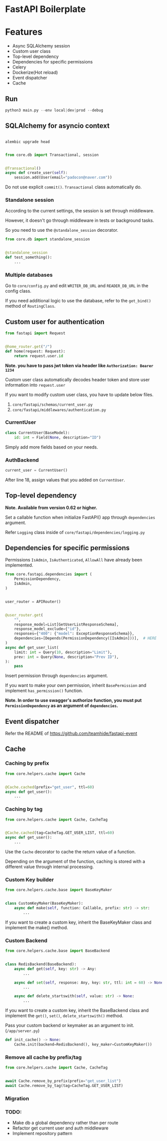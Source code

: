# FastAPI Boilerplate

# Features
- Async SQLAlchemy session
- Custom user class
- Top-level dependency
- Dependencies for specific permissions
- Celery
- Dockerize(Hot reload)
- Event dispatcher
- Cache

## Run

```python
python3 main.py --env local|dev|prod --debug
```

## SQLAlchemy for asyncio context

```alembic revision --autogenerate -m "creat users table"

alembic upgrade head


```

```python
from core.db import Transactional, session


@Transactional()
async def create_user(self):
    session.add(User(email="padocon@naver.com"))
```

Do not use explicit `commit()`. `Transactional` class automatically do.

### Standalone session

According to the current settings, the session is set through middleware.

However, it doesn't go through middleware in tests or background tasks.

So you need to use the `@standalone_session` decorator.

```python
from core.db import standalone_session


@standalone_session
def test_something():
    ...
```

### Multiple databases

Go to `core/config.py` and edit `WRITER_DB_URL` and `READER_DB_URL` in the config class.


If you need additional logic to use the database, refer to the `get_bind()` method of `RoutingClass`.

## Custom user for authentication

```python
from fastapi import Request


@home_router.get("/")
def home(request: Request):
    return request.user.id
```

**Note. you have to pass jwt token via header like `Authorization: Bearer 1234`**

Custom user class automatically decodes header token and store user information into `request.user`

If you want to modify custom user class, you have to update below files.

1. `core/fastapi/schemas/current_user.py`
2. `core/fastapi/middlewares/authentication.py`

### CurrentUser

```python
class CurrentUser(BaseModel):
    id: int = Field(None, description="ID")
```

Simply add more fields based on your needs.

### AuthBackend

```python
current_user = CurrentUser()
```

After line 18, assign values that you added on `CurrentUser`.

## Top-level dependency

**Note. Available from version 0.62 or higher.**

Set a callable function when initialize FastAPI() app through `dependencies` argument.

Refer `Logging` class inside of `core/fastapi/dependencies/logging.py` 

## Dependencies for specific permissions

Permissions `IsAdmin`, `IsAuthenticated`, `AllowAll` have already been implemented.
 
```python
from core.fastapi.dependencies import (
    PermissionDependency,
    IsAdmin,
)


user_router = APIRouter()


@user_router.get(
    "",
    response_model=List[GetUserListResponseSchema],
    response_model_exclude={"id"},
    responses={"400": {"model": ExceptionResponseSchema}},
    dependencies=[Depends(PermissionDependency([IsAdmin]))],  # HERE
)
async def get_user_list(
    limit: int = Query(10, description="Limit"),
    prev: int = Query(None, description="Prev ID"),
):
    pass
```
Insert permission through `dependencies` argument.

If you want to make your own permission, inherit `BasePermission` and implement `has_permission()` function.

**Note. In order to use swagger's authorize function, you must put `PermissionDependency` as an argument of `dependencies`.**

## Event dispatcher

Refer the README of https://github.com/teamhide/fastapi-event

## Cache

### Caching by prefix
```python
from core.helpers.cache import Cache


@Cache.cached(prefix="get_user", ttl=60)
async def get_user():
    ...
```

### Caching by tag
```python
from core.helpers.cache import Cache, CacheTag


@Cache.cached(tag=CacheTag.GET_USER_LIST, ttl=60)
async def get_user():
    ...
```

Use the `Cache` decorator to cache the return value of a function.

Depending on the argument of the function, caching is stored with a different value through internal processing.

### Custom Key builder

```python
from core.helpers.cache.base import BaseKeyMaker


class CustomKeyMaker(BaseKeyMaker):
    async def make(self, function: Callable, prefix: str) -> str:
        ...
```

If you want to create a custom key, inherit the BaseKeyMaker class and implement the make() method.

### Custom Backend

```python
from core.helpers.cache.base import BaseBackend


class RedisBackend(BaseBackend):
    async def get(self, key: str) -> Any:
        ...

    async def set(self, response: Any, key: str, ttl: int = 60) -> None:
        ...

    async def delete_startswith(self, value: str) -> None:
        ...
```

If you want to create a custom key, inherit the BaseBackend class and implement the `get()`, `set()`, `delete_startswith()` method.

Pass your custom backend or keymaker as an argument to init. (`/app/server.py`)

```python
def init_cache() -> None:
    Cache.init(backend=RedisBackend(), key_maker=CustomKeyMaker())
```

### Remove all cache by prefix/tag

```python
from core.helpers.cache import Cache, CacheTag


await Cache.remove_by_prefix(prefix="get_user_list")
await Cache.remove_by_tag(tag=CacheTag.GET_USER_LIST)
```


### Migration



### TODO:
- Make db a global dependency rather than per route
- Refactor get current user and auth middleware
- Implement repository pattern
